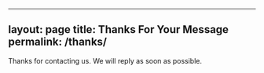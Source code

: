 <!--- because of the fact that this starts with a --- YAML Front Matter header it is parsed by jekyll as a page -->
---
layout: page
title: Thanks For Your Message
permalink: /thanks/
---
Thanks for contacting us. We will reply as soon as possible.